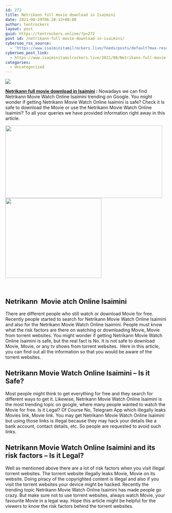 ```yaml
---
id: 272
title: Netrikann full movie download in Isaimini
date: 2021-08-29T06:20:13+00:00
author: tentrockers
layout: post
guid: https://tentrockers.online/?p=272
post id: /netrikann-full-movie-download-in-isaimini/
cyberseo_rss_source:
  - 'https://www.isaiminitamilrockers.live/feeds/posts/default?max-results=150&start-index=1'
cyberseo_post_link:
  - https://www.isaiminitamilrockers.live/2021/08/Netrikann-full-movie-download-in-Isaimini.html
categories:
  - Uncategorized
---
```

<div class="media_block">
  <img src="https://1.bp.blogspot.com/-wUUtNoRHhYM/YRSKXXcDNcI/AAAAAAAABHg/Ar72zgt1uIwy2pmXfTuQbKGljREKOV5MgCLcBGAsYHQ/s72-w490-h227-c/netrikann.jpg" class="media_thumbnail" />
</div>

<meta content="Netrikann full movie download in Isaimini : Nowadays we can find Netrikann Movie Watch Online Isaimini trending on Google. You might wonde..." name="twitter:description" />

  


<center>
</center>

<span><b><a href="https://techsambavangal.in/netrikann-tamil-movie-online-2021/">Netrikann full movie download in Isaimini</a> :</b> Nowadays we can find Netrikann Movie Watch Online Isaimini trending on Google. You might wonder if getting Netrikann Movie Watch Online Isaimini is safe? Check it Is safe to download the Movie or use the Netrikann Movie Watch Online Isaimini? To all your queries we have provided information right away in this article.</span>

<div class="separator">
  <a href="https://1.bp.blogspot.com/-wUUtNoRHhYM/YRSKXXcDNcI/AAAAAAAABHg/Ar72zgt1uIwy2pmXfTuQbKGljREKOV5MgCLcBGAsYHQ/s600/netrikann.jpg"><img loading="lazy" border="0" data-original-height="338" data-original-width="600" height="227" src="https://1.bp.blogspot.com/-wUUtNoRHhYM/YRSKXXcDNcI/AAAAAAAABHg/Ar72zgt1uIwy2pmXfTuQbKGljREKOV5MgCLcBGAsYHQ/w490-h227/netrikann.jpg" width="490" /></a>
</div>



<div class="separator">
  <a href="https://www.tamilrockerz.online/netrikann-full-movie-download-in-isaimini/"><img loading="lazy" border="0" data-original-height="250" data-original-width="300" height="250" src="https://1.bp.blogspot.com/-nfbzYVobUik/YMlpOerzdgI/AAAAAAAAA3Y/aAupsOUs_WMY6Lv7R1OtZhI6OqaRh-YAwCPcBGAYYCw/s0/e854879156f0849f3d27a89db88ed039.png" width="300" /></a>
</div>

<span><br /></span><span id="docs-internal-guid-e9bfc984-7fff-358d-ccaa-9d3e5377da6e"></p> 

<h2 dir="ltr">
  <span>Netrikann&nbsp; Movie atch Online Isaimini</span>
</h2>

<p dir="ltr">
  <span>There are different people who still watch or download Movie for free. Recently people started to search for Netrikann Movie Watch Online Isaimini and also for the Netrikann Movie Watch Online Isaimini. People must know what the risk factors are there on watching or downloading Movie, Movie from torrent websites. You might wonder if getting Netrikann Movie Watch Online Isaimini is safe, but the real fact is No. It is not safe to download Movie, Movie, or any tv shows from torrent websites.&nbsp; Here in this article, you can find out all the information so that you would be aware of the torrent websites.</span>
</p>

<h2 dir="ltr">
  <span>Netrikann Movie Watch Online Isaimini </span><span>&#8211; </span><span>Is it Safe?</span>
</h2>

<p dir="ltr">
  <span>Most people might think to get everything for free and they search for different ways to get it. Likewise, Netrikann Movie Watch Online Isaimini is the most trending topic on google, where many people wanted to watch the Movie for free. Is it Legal? Of Course No, Telegram App which illegally leaks Movies link, Movie link. You may get Netrikann Movie Watch Online Isaimini but using those links is illegal because they may hack your details like a bank account, contact details, etc. So people are requested to avoid such links.</span>
</p>

<h2 dir="ltr">
  <span>Netrikann Movie Watch Online Isaimini and its risk factors </span><span>&#8211; Is it Legal?</span>
</h2>

<p dir="ltr">
  <span>Well as mentioned above there are a lot of risk factors when you visit illegal torrent websites. The torrent website illegally leaks Movie, Movie on its website. Doing piracy of the copyrighted content is illegal and also if you visit the torrent websites your device might be hacked. Recently the trending topic Netrikann Movie Watch Online Isaimini has made people go crazy. But make sure not to use torrent websites, always watch Movie, your favourite Movie in a legal way. Hope this article might be helpful for the viewers to know the risk factors behind the torrent websites.</span>
</p>

<p dir="ltr">
  <span>&nbsp;</span>
</p>

<p>
  </span><br /> 
  
  <center>
  </center>
</p>